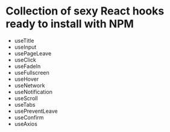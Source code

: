 # Collection of sexy React hooks ready to install with NPM

- useTitle
- useInput
- usePageLeave
- useClick
- useFadeIn
- useFullscreen
- useHover
- useNetwork
- useNotification
- useScroll
- useTabs
- usePreventLeave
- useConfirm
- useAxios
